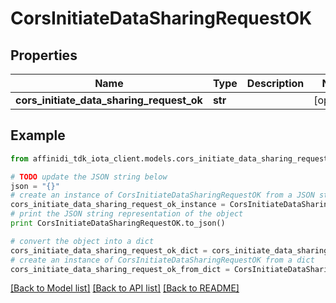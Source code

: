 # CorsInitiateDataSharingRequestOK

## Properties

| Name                                      | Type    | Description | Notes      |
| ----------------------------------------- | ------- | ----------- | ---------- |
| **cors_initiate_data_sharing_request_ok** | **str** |             | [optional] |

## Example

```python
from affinidi_tdk_iota_client.models.cors_initiate_data_sharing_request_ok import CorsInitiateDataSharingRequestOK

# TODO update the JSON string below
json = "{}"
# create an instance of CorsInitiateDataSharingRequestOK from a JSON string
cors_initiate_data_sharing_request_ok_instance = CorsInitiateDataSharingRequestOK.from_json(json)
# print the JSON string representation of the object
print CorsInitiateDataSharingRequestOK.to_json()

# convert the object into a dict
cors_initiate_data_sharing_request_ok_dict = cors_initiate_data_sharing_request_ok_instance.to_dict()
# create an instance of CorsInitiateDataSharingRequestOK from a dict
cors_initiate_data_sharing_request_ok_from_dict = CorsInitiateDataSharingRequestOK.from_dict(cors_initiate_data_sharing_request_ok_dict)
```

[[Back to Model list]](../README.md#documentation-for-models) [[Back to API list]](../README.md#documentation-for-api-endpoints) [[Back to README]](../README.md)
